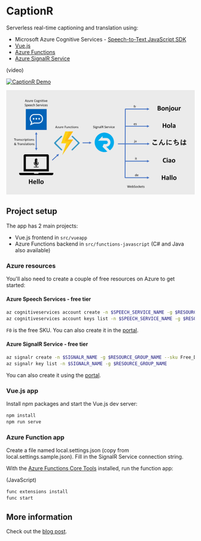 # CaptionR

Serverless real-time captioning and translation using:

* Microsoft Azure Cognitive Services - [Speech-to-Text JavaScript SDK](https://www.npmjs.com/package/microsoft-cognitiveservices-speech-sdk)
* [Vue.js](https://vuejs.org/)
* [Azure Functions](https://docs.microsoft.com/azure/azure-functions/?WT.mc_id=captionr-github-antchu)
* [Azure SignalR Service](https://docs.microsoft.com/azure/azure-signalr/?WT.mc_id=captionr-github-antchu)

(video)

[![CaptionR Demo](https://img.youtube.com/vi/YLtXoGk8A1c/0.jpg)](https://www.youtube.com/watch?v=YLtXoGk8A1c)

![Project architecture](media/architecture.png)

## Project setup

The app has 2 main projects:
* Vue.js frontend in `src/vueapp`
* Azure Functions backend in `src/functions-javascript` (C# and Java also available)

### Azure resources

You'll also need to create a couple of free resources on Azure to get started:

#### Azure Speech Services - free tier

```bash
az cognitiveservices account create -n $SPEECH_SERVICE_NAME -g $RESOURCE_GROUP_NAME --kind SpeechServices --sku F0 -l westus
az cognitiveservices account keys list -n $SPEECH_SERVICE_NAME -g $RESOURCE_GROUP_NAME
```

`F0` is the free SKU. You can also create it in the [portal](https://portal.azure.com/?WT.mc_id=captionr-github-antchu#create/Microsoft.CognitiveServicesSpeechServices).

#### Azure SignalR Service - free tier

```bash
az signalr create -n $SIGNALR_NAME -g $RESOURCE_GROUP_NAME --sku Free_DS2 -l westus
az signalr key list -n $SIGNALR_NAME -g $RESOURCE_GROUP_NAME
```

You can also create it using the [portal](https://portal.azure.com/?WT.mc_id=captionr-github-antchu#create/Microsoft.SignalRGalleryPackage).

### Vue.js app

Install npm packages and start the Vue.js dev server:

```bash
npm install
npm run serve
```

### Azure Function app

Create a file named local.settings.json (copy from local.settings.sample.json). Fill in the SignalR Service connection string.

With the [Azure Functions Core Tools](https://docs.microsoft.com/azure/azure-functions/functions-run-local?WT.mc_id=captionr-github-antchu#install-the-azure-functions-core-tools) installed, run the function app:

(JavaScript)

```bash
func extensions install
func start
```

## More information

Check out the [blog post](https://anthonychu.ca/post/realtime-captioning-translation-cognitive-services-signalr-azure-functions/).